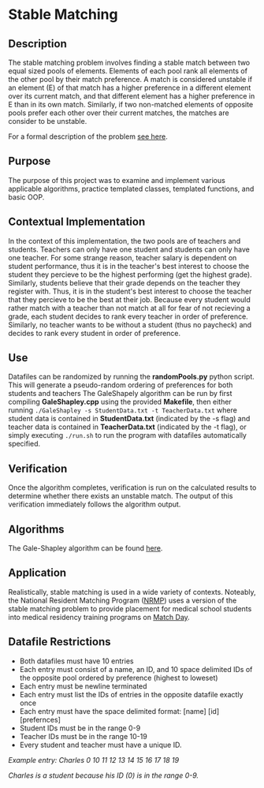 # Stable Matching

## Description
The stable matching problem involves finding a stable match between two equal sized pools of elements.  Elements of each pool rank all elements of the other pool by their match preference.  A match is considered unstable if an element (E) of that match has a higher preference in a different element over its current match, and that different element has a higher preference in E than in its own match.  Similarly, if two non-matched elements of opposite pools prefer each other over their current matches, the matches are consider to be unstable.

For a formal description of the problem [see here](https://en.wikipedia.org/wiki/Stable_marriage_problem "Stable Marriage Problem").


## Purpose
The purpose of this project was to examine and implement various applicable algorithms, practice templated classes, templated functions, and basic OOP.


## Contextual Implementation
In the context of this implementation, the two pools are of teachers and students.  Teachers can only have one student and students can only have one teacher.  For some strange reason, teacher salary is dependent on student performance, thus it is in the teacher's best interest to choose the student they percieve to be the highest performing (get the highest grade).  Similarly, students believe that their grade depends on the teacher they register with.  Thus, it is in the student's best interest to choose the teacher that they percieve to be the best at their job.  Because every student would rather match with a teacher than not match at all for fear of not recieving a grade, each student decides to rank every teacher in order of preference.  Similarly, no teacher wants to be without a student (thus no paycheck) and decides to rank every student in order of preference.


## Use
Datafiles can be randomized by running the **randomPools.py** python script.  This will generate a pseudo-random ordering of preferences for both students and teachers
The GaleShapely algorithm can be run by first compiling **GaleShapley.cpp** using the provided **Makefile**, then either running `./GaleShapley -s StudentData.txt -t TeacherData.txt` where student data is contained in **StudentData.txt** (indicated by the -s flag) and teacher data is contained in **TeacherData.txt** (indicated by the -t flag), or simply executing `./run.sh` to run the program with datafiles automatically specified.


## Verification
Once the algorithm completes, verification is run on the calculated results to determine whether there exists an unstable match.  The output of this verification immediately follows the algorithm output.


## Algorithms
The Gale-Shapley algorithm can be found [here](https://en.wikipedia.org/wiki/Gale%E2%80%93Shapley_algorithm "Gale-Shapley algorithm").


## Application
Realistically, stable matching is used in a wide variety of contexts.  Noteably, the National Resident Matching Program ([NRMP](https://en.wikipedia.org/wiki/National_Resident_Matching_Program#Matching_algorithm "National Resident Matching Program")) uses a version of the stable matching problem to provide placement for medical school students into medical residency training programs on [Match Day](https://en.wikipedia.org/wiki/Match_Day_(medicine) "Match Day").


## Datafile Restrictions
* Both datafiles must have 10 entries
* Each entry must consist of a name, an ID, and 10 space delimited IDs of the opposite pool ordered by preference (highest to loweset)
* Each entry must be newline terminated
* Each entry must list the IDs of entries in the opposite datafile exactly once
* Each entry must have the space delimited format: [name] [id] [prefernces]
* Student IDs must be in the range 0-9
* Teacher IDs must be in the range 10-19
* Every student and teacher must have a unique ID.

*Example entry: Charles 0 10 11 12 13 14 15 16 17 18 19*

*Charles is a student because his ID (0) is in the range 0-9.*

